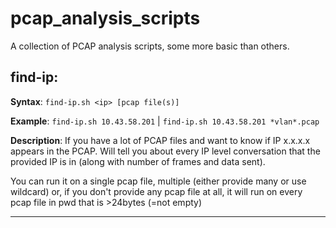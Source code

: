 # pcap_analysis_scripts
A collection of PCAP analysis scripts, some more basic than others.

## find-ip:
**Syntax**: `find-ip.sh <ip> [pcap file(s)]`

**Example**: `find-ip.sh 10.43.58.201` | `find-ip.sh 10.43.58.201 *vlan*.pcap`

**Description**: If you have a lot of PCAP files and want to know if IP x.x.x.x appears in the PCAP. Will tell you about every IP level conversation that the provided IP is in (along with number of frames and data sent).

You can run it on a single pcap file, multiple (either provide many or use wildcard) or, if you don't provide any pcap file at all, it will run on every pcap file in pwd that is >24bytes (=not empty)
***
